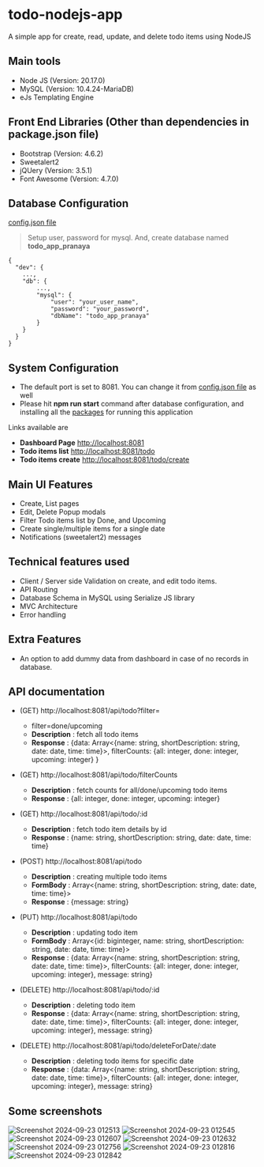 # todo-nodejs-app
A simple app for create, read, update, and delete todo items using NodeJS

## Main tools
* Node JS (Version: 20.17.0)
* MySQL (Version: 10.4.24-MariaDB)
* eJs Templating Engine

## Front End Libraries (Other than dependencies in package.json file)
* Bootstrap (Version: 4.6.2)
* Sweetalert2
* jQUery (Version: 3.5.1)
* Font Awesome (Version: 4.7.0)

## Database Configuration

[config.json file](https://github.com/praghubanshi12/todo-nodejs-app/blob/main/config.json)

> Setup user, password for mysql. And, create database named **todo_app_pranaya**
```
{
  "dev": {
    ...,
    "db": {
        ...,
        "mysql": {
            "user": "your_user_name",
            "password": "your_password",
            "dbName": "todo_app_pranaya"
        }
    }    
  }
}
```
## System Configuration

* The default port is set to 8081. You can change it from [config.json file](https://github.com/praghubanshi12/todo-nodejs-app/blob/main/config.json) as well
* Please hit **npm run start** command after database configuration, and installing all the [packages](https://github.com/praghubanshi12/todo-nodejs-app/blob/main/package.json) for running this application

Links available are
* **Dashboard Page** [http://localhost:8081](http://localhost:8081)
* **Todo items list** [http://localhost:8081/todo](http://localhost:8081/todo)
* **Todo items create** [http://localhost:8081/todo/create](http://localhost:8081/todo/create)

## Main UI Features
* Create, List pages
* Edit, Delete Popup modals
* Filter Todo items list by Done, and Upcoming
* Create single/multiple items for a single date
* Notifications (sweetalert2) messages

## Technical features used
* Client / Server side Validation on create, and edit todo items.
* API Routing
* Database Schema in MySQL using Serialize JS library
* MVC Architecture
* Error handling

## Extra Features
* An option to add dummy data from dashboard in case of no records in database.

## API documentation

* (GET) http://localhost:8081/api/todo?filter=
  * filter=done/upcoming
  * **Description** : fetch all todo items 
  * **Response** : {data: Array<{name: string, shortDescription: string, date: date, time: time}>, filterCounts: {all: integer, done: integer, upcoming: integer} }
 
* (GET) http://localhost:8081/api/todo/filterCounts
  * **Description** : fetch counts for all/done/upcoming todo items
  * **Response** :  {all: integer, done: integer, upcoming: integer}

* (GET) http://localhost:8081/api/todo/:id
  * **Description** : fetch todo item details by id
  * **Response** :  {name: string, shortDescription: string, date: date, time: time}

* (POST) http://localhost:8081/api/todo
  * **Description** : creating multiple todo items
  * **FormBody** : Array<{name: string, shortDescription: string, date: date, time: time}>
  * **Response** :  {message: string}
 
* (PUT) http://localhost:8081/api/todo
  * **Description** : updating todo item
  * **FormBody** : Array<{id: biginteger, name: string, shortDescription: string, date: date, time: time}>
  * **Response** :  {data: Array<{name: string, shortDescription: string, date: date, time: time}>, filterCounts: {all: integer, done: integer, upcoming: integer}, message: string}
 
* (DELETE) http://localhost:8081/api/todo/:id
  * **Description** : deleting todo item
  * **Response** :  {data: Array<{name: string, shortDescription: string, date: date, time: time}>, filterCounts: {all: integer, done: integer, upcoming: integer}, message: string}
 
* (DELETE) http://localhost:8081/api/todo/deleteForDate/:date
  * **Description** : deleting todo items for specific date
  * **Response** :  {data: Array<{name: string, shortDescription: string, date: date, time: time}>, filterCounts: {all: integer, done: integer, upcoming: integer}, message: string}

## Some screenshots

![Screenshot 2024-09-23 012513](https://github.com/user-attachments/assets/516aaf00-7491-4e2b-9387-210f197bdd9d)
![Screenshot 2024-09-23 012545](https://github.com/user-attachments/assets/a00f4bbd-bf42-4bf0-82e7-992865755c10)
![Screenshot 2024-09-23 012607](https://github.com/user-attachments/assets/1831ed35-f666-4c52-af13-075464a1ac5c)
![Screenshot 2024-09-23 012632](https://github.com/user-attachments/assets/3f2b1900-6703-4ea2-a9a5-a14427917a67)
![Screenshot 2024-09-23 012756](https://github.com/user-attachments/assets/b0888d69-71ed-4d8f-ad9f-c8ee6aa6db59)
![Screenshot 2024-09-23 012816](https://github.com/user-attachments/assets/b07c1f5e-f865-4af3-993f-e23f0c89de69)
![Screenshot 2024-09-23 012842](https://github.com/user-attachments/assets/beb78cea-ee1f-489c-956b-80aea95478dd)


